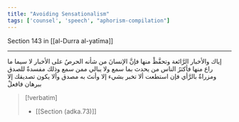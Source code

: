```yaml
---
title: "Avoiding Sensationalism"
tags: ['counsel', 'speech', "aphorism-compilation"]
---
```


 Section 143 in [[al-Durra al-yatīma]]

---
إياك والأخبار الرَّائعة وتحفَّظْ منها فإنَّ الإنسانَ من شأنه الحرصُ على الأخبار لا سيما ما راع منها فأكثرُ الناس من يحدث بما سمع ولا يبالي ممن سمع وذلك مفسدةٌ للصدق ومزراةٌ بالرَّأي فإن استطعت ألا تخبر بشيء إلا وأنتَ به مصدق وألا يكون تصديقك إلا ببرهان فافعلْ

> [!verbatim]
> - [[Section (adka.73)]]
